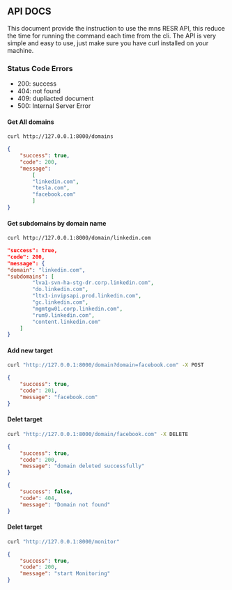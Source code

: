## API DOCS

This document provide the instruction to use the mns RESR API, this reduce the time for running the command each time from the cli.
The API is very simple and easy to use, just make sure you have curl installed on your machine.

### Status Code Errors
* 200: success
* 404: not found 
* 409: dupliacted document
* 500: Internal Server Error 


#### Get All domains
```bash
curl http://127.0.0.1:8000/domains
```

```json
{
    "success": true,
    "code": 200,
    "message":
        [
        "linkedin.com",
        "tesla.com",
        "facebook.com"
        ]
}
```

#### Get subdomains by domain name
```bash
curl http://127.0.0.1:8000/domain/linkedin.com
```

```json
"success": true,
"code": 200,
"message": {
"domain": "linkedin.com",
"subdomains": [
        "lva1-svn-ha-stg-dr.corp.linkedin.com",
        "do.linkedin.com",
        "ltx1-invipsapi.prod.linkedin.com",
        "gc.linkedin.com",
        "mgmtgw01.corp.linkedin.com",
        "rum9.linkedin.com",
        "content.linkedin.com"
    ]
}
```

#### Add new target
```bash
curl "http://127.0.0.1:8000/domain?domain=facebook.com" -X POST
```

```json
{
    "success": true,
    "code": 201, 
    "message": "facebook.com"
}
```

#### Delet target
```bash
curl "http://127.0.0.1:8000/domain/facebook.com" -X DELETE
```

```json
{
    "success": true,
    "code": 200, 
    "message": "domain deleted successfully"
}

{
    "success": false,
    "code": 404, 
    "message": "Domain not found"
}
```


#### Delet target
```bash
curl "http://127.0.0.1:8000/monitor"
```

```json
{
    "success": true,
    "code": 200, 
    "message": "start Monitoring"
}
```
